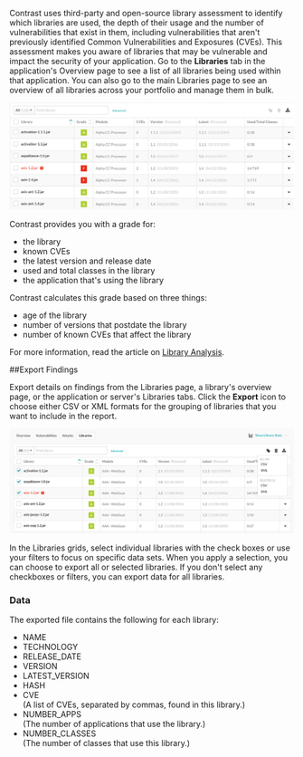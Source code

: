 <!--
title: "Keep Track of Libraries"
description: "Overview of keeping track of libraries"
tags: "user applications track libraries quick start guide"
-->

Contrast uses third-party and open-source library assessment to identify which libraries are used, the depth of their usage and the number of vulnerabilities that exist in them, including vulnerabilities that aren't previously identified Common Vulnerabilities and Exposures (CVEs). This assessment makes you aware of libraries that may be vulnerable and impact the security of your application. Go to the **Libraries** tab in the application's Overview page to see a list of all libraries being used within that application. You can also go to the main Libraries page to see an overview of all libraries across your portfolio and manage them in bulk. 

<a href="assets/images/Application_Libraries.png" rel="lightbox" title="Application's Libraries"><img class="thumbnail" src="assets/images/Application_Libraries.png"/></a>

Contrast provides you with a grade for: 

* the library
* known CVEs
* the latest version and release date
* used and total classes in the library
* the application that's using the library 

Contrast calculates this grade based on three things: 

* age of the library
* number of versions that postdate the library
* number of known CVEs that affect the library

For more information, read the article on [Library Analysis](user-libraries.html#analysis).

##Export Findings

Export details on findings from the Libraries page, a library's overview page, or the application or server's Libraries tabs. Click the **Export** icon to choose either CSV or XML formats for the grouping of libraries that you want to include in the report. 

<a href="assets/images/Library-export.png" rel="lightbox" title="Export library details"><img class="thumbnail" src="assets/images/Library-export.png"/></a>

In the Libraries grids, select individual libraries with the check boxes or use your filters to focus on specific data sets. When you apply a selection, you can choose to export all or selected libraries. If you don't select any checkboxes or filters, you can export data for all libraries. 

### Data

The exported file contains the following for each library:

* NAME
* TECHNOLOGY
* RELEASE_DATE
* VERSION
* LATEST_VERSION
* HASH
* CVE <br> (A list of CVEs, separated by commas, found in this library.)
* NUMBER_APPS <br> (The number of applications that use the library.)
* NUMBER_CLASSES <br> (The number of classes that use this library.)




